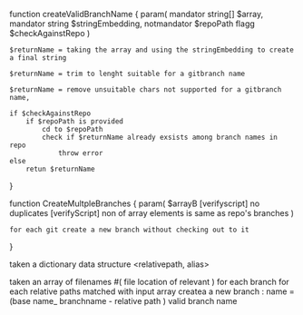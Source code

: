 function createValidBranchName 
{
    param(
        mandator string[] $array,
        mandator string $stringEmbedding,
        notmandator $repoPath
        flagg $checkAgainstRepo
    )

    $returnName = taking the array and using the stringEmbedding to create a final string

    $returnName = trim to lenght suitable for a gitbranch name
    
    $returnName = remove unsuitable chars not supported for a gitbranch name, 

    if $checkAgainstRepo
        if $repoPath is provided
            cd to $repoPath
            check if $returnName already exsists among branch names in repo
                throw error
    else
        retun $returnName
}

function CreateMultpleBranches
{
    param(
        $arrayB 
        [verifyscript] no duplicates
        [verifyScript] non of array elements is same as repo's branches
    )
    

    for each git create a new branch without checking out to it


}


taken a dictionary data structure <relativepath, alias>

taken an array of filenames #( file location of relevant )
for each branch
    for each relative paths matched with input array
        createa a new branch : name = (base name_ branchname - relative path ) 
        valid branch name


